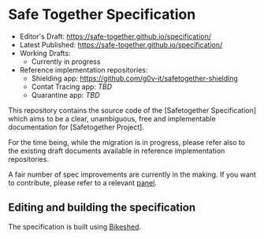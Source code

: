 # Safe Together Specification

* Editor's Draft: https://safe-together.github.io/specification/
* Latest Published: https://safe-together.github.io/specification/
* Working Drafts:
  * Currently in progress
* Reference implementation repositories:
  * Shielding app: https://github.com/g0v-it/safetogether-shielding
  * Contat Tracing app: *TBD*
  * Quarantine app: *TBD*

This repository contains the source code of the [Safetogether Specification]
which aims to be a clear, unambiguous, free and implementable documentation for [Safetogether Project].

For the time being, while the migration is in progress, please refer also to the existing draft documents available in reference implementation repositories.

A fair number of spec improvements are currently in the making. If you want to contribute, please refer to a relevant [panel](https://safe-together.github.io/specification/panels/).


## Editing and building the specification
The specification is built using [Bikeshed](https://tabatkins.github.io/bikeshed/).

